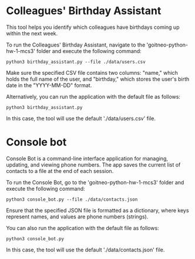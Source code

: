 # Colleagues' Birthday Assistant
This tool helps you identify which colleagues have birthdays coming up within
the next week.

To run the Colleagues' Birthday Assistant, navigate to the
'goitneo-python-hw-1-mcs3' folder and execute the following command:
```console
python3 birthday_assistant.py --file ./data/users.csv
```
Make sure the specified CSV file contains two columns: "name," which holds the
full name of the user, and "birthday," which stores the user's birth date in
the "YYYY-MM-DD" format.

Alternatively, you can run the application with the default file as follows:
```console
python3 birthday_assistant.py
```
In this case, the tool will use the default './data/users.csv' file.

# Console bot
Console Bot is a command-line interface application for managing, updating, and
viewing phone numbers. The app saves the current list of contacts to a file at
the end of each session.

To run the Console Bot, go to the 'goitneo-python-hw-1-mcs3' folder and execute
the following command:
```console
python3 console_bot.py --file ./data/contacts.json
```
Ensure that the specified JSON file is formatted as a dictionary, where keys
represent names, and values are phone numbers (strings).

You can also run the application with the default file as follows:
```console
python3 console_bot.py
```
In this case, the tool will use the default './data/contacts.json' file.
